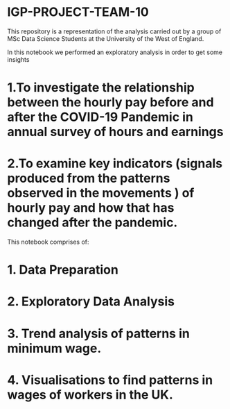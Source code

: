 # IGP-PROJECT-TEAM-10
 
This repository is a representation of the analysis carried out by a group of MSc Data Science Students at the University of the West of England.

In this notebook we performed an exploratory analysis in order to get some insights

# 1.To investigate the relationship between the hourly pay before and after the COVID-19 Pandemic in annual survey of hours and earnings

# 2.To examine key indicators (signals produced from the patterns observed in the movements ) of hourly pay and how that has changed after the pandemic.


This notebook comprises of:

# 1. Data Preparation 
# 2. Exploratory Data Analysis
# 3. Trend analysis of patterns in minimum wage. 
# 4. Visualisations to find patterns in wages of workers in the UK. 

